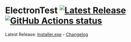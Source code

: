 # ElectronTest [![Latest Release](https://img.shields.io/github/v/release/H0rn0chse/ElectronTest.svg)](https://github.com/H0rn0chse/ElectronTest/releases/latest) [![GitHub Actions status](https://github.com/H0rn0chse/ElectronTest/workflows/Build%2Frelease/badge.svg)](https://github.com/H0rn0chse/ElectronTest/actions?query=workflow%3ABuild%2Frelease)

Latest Release: [Installer.exe](https://github.com/H0rn0chse/ElectronTest/releases/latest/download/electrontest-Installer.exe) - [Changelog](https://github.com/H0rn0chse/ElectronTest/releases/latest)
